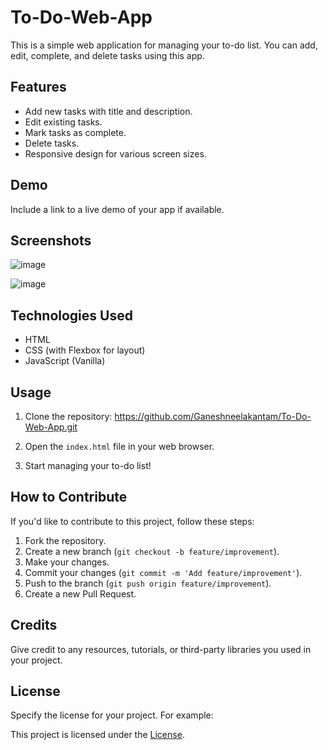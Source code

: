 # To-Do-Web-App

This is a simple web application for managing your to-do list. You can add, edit, complete, and delete tasks using this app.

## Features

- Add new tasks with title and description.
- Edit existing tasks.
- Mark tasks as complete.
- Delete tasks.
- Responsive design for various screen sizes.

## Demo

Include a link to a live demo of your app if available.

## Screenshots
![image](https://github.com/Ganeshneelakantam/To-Do-Web-App/assets/133114368/a371b2d1-0725-4337-8a1c-23ee819284a0)

![image](https://github.com/Ganeshneelakantam/To-Do-Web-App/assets/133114368/7453828b-1121-4538-a0c0-810fdc247f97)


## Technologies Used

- HTML
- CSS (with Flexbox for layout)
- JavaScript (Vanilla)

## Usage

1. Clone the repository: https://github.com/Ganeshneelakantam/To-Do-Web-App.git

2. Open the `index.html` file in your web browser.

3. Start managing your to-do list!

## How to Contribute

If you'd like to contribute to this project, follow these steps:

1. Fork the repository.
2. Create a new branch (`git checkout -b feature/improvement`).
3. Make your changes.
4. Commit your changes (`git commit -m 'Add feature/improvement'`).
5. Push to the branch (`git push origin feature/improvement`).
6. Create a new Pull Request.

## Credits

Give credit to any resources, tutorials, or third-party libraries you used in your project.

## License

Specify the license for your project. For example:

This project is licensed under the [License](LICENSE).


